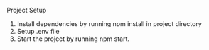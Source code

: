 Project Setup
1. Install dependencies by running npm install in project directory
2. Setup .env file
3. Start the project by running npm start.